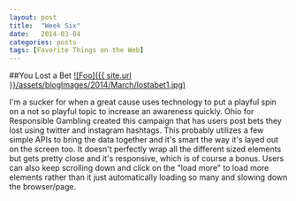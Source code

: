 ```yaml
---
layout: post
title:  "Week Six"
date:   2014-03-04
categories: posts
tags: [Favorite Things on the Web]
---
```


##You Lost a Bet
<a target="_blank" href="http://www.ilostabet.org/" rel="ilostabet.org">![Foo]({{ site.url }}/assets/blogImages/2014/March/lostabet1.jpg)</a>  
  
  
I'm a sucker for when a great cause uses technology to put a playful spin on a not so playful topic to increase an awareness quickly. Ohio for Responsible Gambling created this campaign that has users post bets they lost using twitter and instagram hashtags. This probably utilizes a few simple APIs to bring the data together and it's smart the way it's layed out on the screen too. It doesn't perfectly wrap all the different sized elements but gets pretty close and it's responsive, which is of course a bonus. Users can also keep scrolling down and click on the "load more" to load more elements rather than it just automatically loading so many and slowing down the browser/page. 